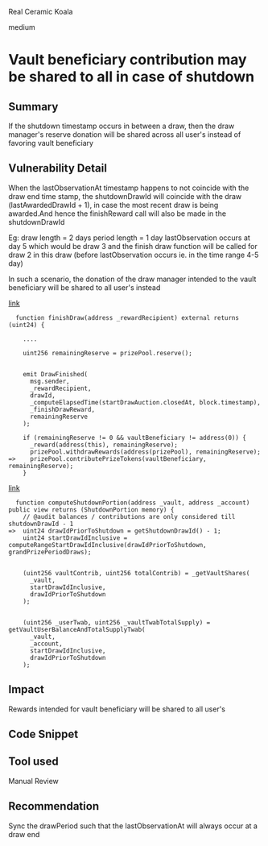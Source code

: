 Real Ceramic Koala

medium

# Vault beneficiary contribution may be shared to all in case of shutdown

## Summary
If the shutdown timestamp occurs in between a draw, then the draw manager's reserve donation will be shared across all user's instead of favoring vault beneficiary

## Vulnerability Detail
When the lastObservationAt timestamp happens to not coincide with the draw end time stamp, the shutdownDrawId will coincide with the draw (lastAwardedDrawId + 1), in case the most recent draw is being awarded.And hence the finishReward call will also be made in the shutdownDrawId

Eg:
draw length = 2 days
period length = 1 day
lastObservation occurs at day 5 which would be draw 3 and the finish draw function will be called for draw 2 in this draw (before lastObservation occurs ie. in the time range 4-5 day)
 
In such a scenario, the donation of the draw manager intended to the vault beneficiary will be shared to all user's instead

[link](https://github.com/sherlock-audit/2024-05-pooltogether/blob/1aa1b8c028b659585e4c7a6b9b652fb075f86db3/pt-v5-draw-manager/src/DrawManager.sol#L314-L369)
```solidity
  function finishDraw(address _rewardRecipient) external returns (uint24) {
    
    ....

    uint256 remainingReserve = prizePool.reserve();


    emit DrawFinished(
      msg.sender,
      _rewardRecipient,
      drawId,
      _computeElapsedTime(startDrawAuction.closedAt, block.timestamp),
      _finishDrawReward,
      remainingReserve
    );
    
    if (remainingReserve != 0 && vaultBeneficiary != address(0)) {
      _reward(address(this), remainingReserve);
      prizePool.withdrawRewards(address(prizePool), remainingReserve);
=>    prizePool.contributePrizeTokens(vaultBeneficiary, remainingReserve);
    }
```

[link](https://github.com/sherlock-audit/2024-05-pooltogether/blob/1aa1b8c028b659585e4c7a6b9b652fb075f86db3/pt-v5-prize-pool/src/PrizePool.sol#L873-L888)
```solidity
  function computeShutdownPortion(address _vault, address _account) public view returns (ShutdownPortion memory) {
    // @audit balances / contributions are only considered till shutdownDrawId - 1
=>  uint24 drawIdPriorToShutdown = getShutdownDrawId() - 1;
    uint24 startDrawIdInclusive = computeRangeStartDrawIdInclusive(drawIdPriorToShutdown, grandPrizePeriodDraws);


    (uint256 vaultContrib, uint256 totalContrib) = _getVaultShares(
      _vault,
      startDrawIdInclusive,
      drawIdPriorToShutdown
    );


    (uint256 _userTwab, uint256 _vaultTwabTotalSupply) = getVaultUserBalanceAndTotalSupplyTwab(
      _vault,
      _account,
      startDrawIdInclusive,
      drawIdPriorToShutdown
    );
```

## Impact
Rewards intended for vault beneficiary will be shared to all user's

## Code Snippet

## Tool used
Manual Review

## Recommendation
Sync the drawPeriod such that the lastObservationAt will always occur at a draw end